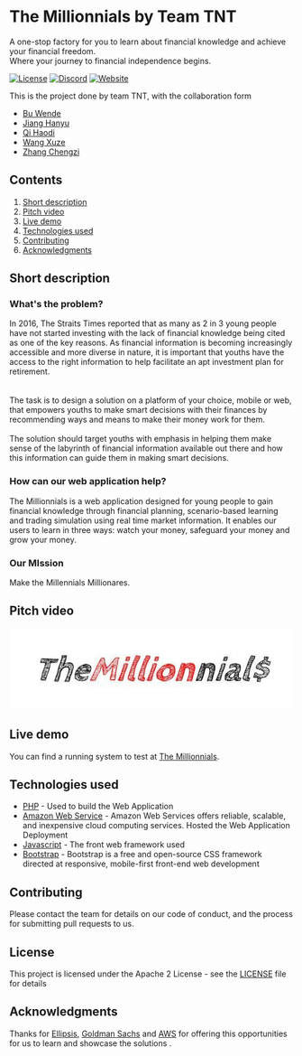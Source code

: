 # The Millionnials by Team TNT

A one-stop factory for you to learn about financial knowledge and achieve your financial freedom.
<br>
Where your journey to financial independence begins.


[![License](https://img.shields.io/badge/License-Apache2-blue.svg)](https://www.apache.org/licenses/LICENSE-2.0) [![Discord](https://img.shields.io/badge/Join-Slack-blue)](https://discord.gg/QWpnGx4) [![Website](https://img.shields.io/badge/View-Website-blue)](http://52.87.255.198/app/)

This is the project done by team TNT, with the collaboration form 
- [Bu Wende](https://github.com/BU-Wende)
- [Jiang Hanyu](https://github.com/hanyujiangg)
- [Qi Haodi](https://github.com/Haodi-Qi)
- [Wang Xuze](https://github.com/JeffreyZe)
- [Zhang Chengzi](https://github.com/chelsea9869)

## Contents

1. [Short description](#short-description)
1. [Pitch video](#pitch-video)
1. [Live demo](#live-demo)
1. [Technologies used](#technologies-used)
1. [Contributing](#contributing)
1. [Acknowledgments](#acknowledgments)

## Short description

### What's the problem?

In 2016, The Straits Times reported that as many as 2 in 3 young people have not started investing with the lack of financial knowledge being cited as one of the key reasons. As financial information is becoming increasingly accessible and more diverse in nature, it is important that youths have the access to the right information to help facilitate an apt investment plan for retirement.	
<br><br>
The task is to design a solution on a platform of your choice, mobile or web, that empowers youths to make smart decisions with their finances by recommending ways and means to make their money work for them.
<br><br>
The solution should target youths with emphasis in helping them make sense of the labyrinth of financial information available out there and how this information can guide them in making smart decisions. 

### How can our web application help?

The Millionnials is a web application designed for young people to gain financial knowledge through financial planning, scenario-based learning and trading simulation using real time market information. It enables our users to learn in three ways: watch your money, safeguard your money and grow your money.

### Our MIssion

Make the Millennials Millionares.

## Pitch video

[![Watch The Millionnials pitch video](https://github.com/chelsea9869/Hackathon-TNT/blob/master/app/img/logo.jpg)](https://youtu.be/qkVdL0SoG2k)


## Live demo

You can find a running system to test at [The Millionnials](http://52.87.255.198/app/).

## Technologies used

* [PHP](https://www.php.net/) - Used to build the Web Application
* [Amazon Web Service](https://aws.amazon.com/) - Amazon Web Services offers reliable, scalable, and inexpensive cloud computing services. Hosted the Web Application Deployment
* [Javascript](https://www.javascript.com/) - The front web framework used
* [Bootstrap](https://getbootstrap.com/) - Bootstrap is a free and open-source CSS framework directed at responsive, mobile-first front-end web development



## Contributing

Please contact the team for details on our code of conduct, and the process for submitting pull requests to us.


## License

This project is licensed under the Apache 2 License - see the [LICENSE](LICENSE) file for details

## Acknowledgments

Thanks for [Ellipsis](https://ellipsis.sis.smu.edu.sg/), [Goldman Sachs](https://www.goldmansachs.com/) and [AWS](https://aws.amazon.com/) for offering this opportunities for us to learn and showcase the solutions .
